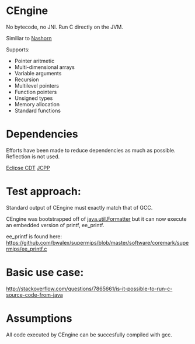 # CEngine

No bytecode, no JNI. Run C directly on the JVM.

Similiar to [Nashorn](https://en.wikipedia.org/wiki/Nashorn)

Supports:
- Pointer aritmetic
- Multi-dimensional arrays
- Variable arguments
- Recursion
- Multilevel pointers
- Function pointers
- Unsigned types
- Memory allocation
- Standard functions

# Dependencies

Efforts have been made to reduce dependencies as much as possible.  Reflection is not used.

[Eclipse CDT](https://eclipse.org/cdt/)
[JCPP](http://www.anarres.org/projects/jcpp/)

# Test approach:
Standard output of CEngine must exactly match that of GCC.

CEngine was bootstrapped off of [java.util.Formatter](https://docs.oracle.com/javase/7/docs/api/java/util/Formatter.html) but it can now execute an embedded version of printf, ee_printf.

ee_printf is found here:
https://github.com/bwalex/supermips/blob/master/software/coremark/supermips/ee_printf.c

# Basic use case:
http://stackoverflow.com/questions/7865661/is-it-possible-to-run-c-source-code-from-java

# Assumptions
All code executed by CEngine can be succesfully compiled with gcc.  
